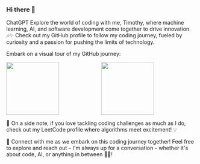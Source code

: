 ### Hi there 👋


ChatGPT
Explore the world of coding with me, Timothy, where machine learning, AI, and software development come together to drive innovation. 🎶✨ Check out my GitHub profile to follow my coding journey, fueled by curiosity and a passion for pushing the limits of technology.

Embark on a visual tour of my GitHub journey:

<div style="width: 100%;">
    <div style="width: 50%; float: left;">
        <img height="140em" src="https://github-readme-stats.vercel.app/api?username=timothy-geiger&show_icons=true&theme=tokyonight&hide_border=true" align="center"/>
    </div>
    <div style="width: 50%; float: left;">
        <img height="140em" src="https://github-readme-streak-stats.herokuapp.com/?user=timothy-geiger&theme=tokyonight&hide_border=true" align="center"/>
    </div>
    <div style="clear: both;"></div>
</div>







🌟 On a side note, if you love tackling coding challenges as much as I do, check out my LeetCode profile where algorithms meet excitement! 💡


🌟 Connect with me as we embark on this coding journey together! Feel free to explore and reach out – I'm always up for a conversation – whether it's about code, AI, or anything in between 🚀✨!  
